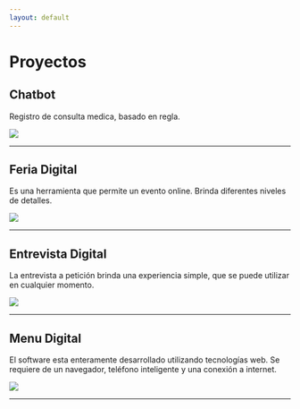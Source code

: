 ```yaml
---
layout: default
---
```


# Proyectos


## Chatbot

Registro de consulta medica, basado en regla. 

<img src="https://github.com/alejandrosb/alejandrosb.github.io/blob/master/assets/img/drawing.png?raw=true"/>

* * *

## Feria Digital

Es una herramienta que permite un evento online. Brinda diferentes niveles de detalles. 

<img src="https://github.com/alejandrosb/alejandrosb.github.io/blob/master/assets/img/g113.png?raw=true"/>

* * *

## Entrevista Digital

La entrevista a petición brinda una experiencia simple, que se puede utilizar en cualquier momento. 

<img src="https://github.com/alejandrosb/alejandrosb.github.io/blob/master/assets/img/g46.png?raw=true"/>

* * *

## Menu Digital

El software esta enteramente desarrollado utilizando tecnologías web. Se requiere de un navegador, teléfono inteligente y una conexión a internet. 

<img src="https://github.com/alejandrosb/alejandrosb.github.io/blob/master/assets/img/g898.png?raw=true"/>

* * *

